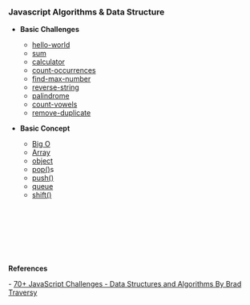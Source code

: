### Javascript Algorithms & Data Structure

- <b>Basic Challenges</b>
  - [hello-world](2.basic-challenges/01-hello-world/hello-world.js)
  - [sum](2.basic-challenges/02-sum/sum.js)
  - [calculator](2.basic-challenges/03-calculator/calculator.js)
  - [count-occurrences](2.basic-challenges/04-count-occurrences/count-occurrences.js)
  - [find-max-number](2.basic-challenges/05-find-max-number/find-max-number.js)
  - [reverse-string](2.basic-challenges/07-reverse-string/reverse-string.js)
  - [palindrome](2.basic-challenges/08-palindrome/palindrome.js)
  - [count-vowels](2.basic-challenges/09-count-vowels/count-vowels.js)
  - [remove-duplicate](2.basic-challenges/10-remove-duplicates/remove-duplicates.js)

- <b>Basic Concept</b>
  - [Big O](1.basic/bigO.js)
  - [Array](1.basic/array.js)
  - [object](1.basic/object.js)
  - [pop()](1.basic/pop().js)s
  - [push()](1.basic/push().js)
  - [queue](1.basic/queue.js)
  - [shift()](1.basic/shift().js)
<br>
<br>
<br>
<br>
<br>
<br>

<p><b>References</b></p>
- <a href="https://learning.oreilly.com/course/70-javascript-challenges/9781835468814/">70+ JavaScript Challenges - Data Structures and Algorithms By Brad Traversy</a>


